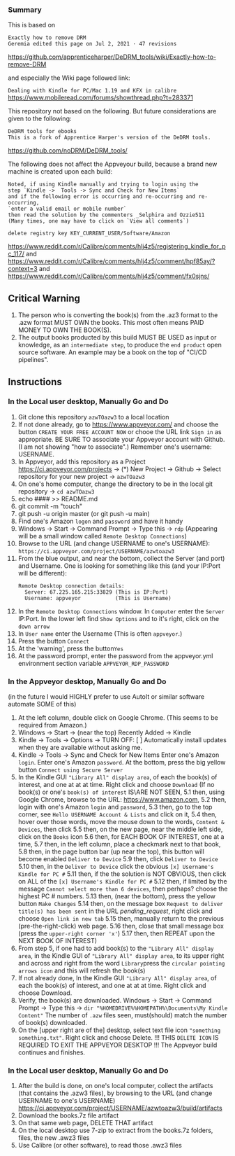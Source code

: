 ### Summary

This is based on
```
Exactly how to remove DRM
Geremia edited this page on Jul 2, 2021 · 47 revisions
```
https://github.com/apprenticeharper/DeDRM_tools/wiki/Exactly-how-to-remove-DRM

and especially the Wiki page followed link:

`Dealing with Kindle for PC/Mac 1.19 and KFX in calibre`
https://www.mobileread.com/forums/showthread.php?t=283371

This repository not based on the following.
But future considerations are given to the following:
```
DeDRM tools for ebooks
This is a fork of Apprentice Harper's version of the DeDRM tools.
```
https://github.com/noDRM/DeDRM_tools/

The following does not affect the Appveyour build, 
because a brand new machine is created upon each build:
```
Noted, if using Kindle manually and trying to login using the 
step `Kindle ->  Tools -> Sync and Check for New Items`
and if the following error is occurring and re-occurring and re-occurring, 
`enter a valid email or mobile number`
then read the solution by the commenters _Selphira and Ozzie511
(Many times, one may have to click on `View all comments`)
```
```
delete registry key KEY_CURRENT_USER/Software/Amazon
```
https://www.reddit.com/r/Calibre/comments/hlj4z5/registering_kindle_for_pc_117/
and
https://www.reddit.com/r/Calibre/comments/hlj4z5/comment/hpf85ay/?context=3
and
https://www.reddit.com/r/Calibre/comments/hlj4z5/comment/fx0sjns/

## Critical Warning

  1. The person who is converting the book(s) from the .az3 format to the .azw format
     MUST OWN the books. This most often means PAID MONEY TO OWN THE BOOK(S).
  2. The output books producted by this build MUST BE USED as input or knowledge,
     as an `intermediate step`, to produce the `end product` open source software.
     An example may be a book on the top of "CI/CD pipelines".

## Instructions

### In the Local user desktop, Manually Go and Do

  1. Git clone this repository `azwTOazw3` to a local location
  2. If not done already, go to https://www.appveyor.com/
     and choose the button `CREATE YOUR FREE ACCOUNT NOW`
     or chooe the URL link `Sign in` as appropriate.
     BE SURE TO associate your Appveyor account with Github. 
     (I am not showing "how to associate".)
     Remember one's username: USERNAME.
  3. In Appveyor, add this repository as a Project
     https://ci.appveyor.com/projects -> (*) New Project -> 
     Github -> Select repository for your new project -> `azwTOazw3` 
  4. On one's home computer, change the directory 
     to be in the local git repository -> `cd azwTOazw3`
  5. echo #### >> README.md
  6. git commit -m "touch"
  7. git push -u origin master (or git push -u main)
  8. Find one's Amazon `logon` and `password` and have it handy
  9. Windows -> Start -> Command Prompt -> 
     Type this -> `rdp` (Appearing will be a small window called `Remote Desktop Connections`)
  10. Browse to the URL (and change USERNAME to one's USERNAME): `https://ci.appveyor.com/project/USERNAME/azwtoazw3`
  11. From the blue output, and near the bottom, collect the Server (and port) and Username.
      One is looking for something like this (and your IP:Port will be different):
      ```
      Remote Desktop connection details:
        Server: 67.225.165.215:33829 (This is IP:Port)
        Username: appveyor           (This is Username)
      ```
  12. In the `Remote Desktop Connections` window.
      In `Computer` enter the `Server` IP:Port.
      In the lower left find `Show Options` and to it's right, click on the `down arrow`
  13. In `User name` enter the Username (This is often `appveyor`.) 
  14. Press the button `Connect`
  15. At the 'warning', press the button`Yes`
  16. At the password prompt, enter the password 
      from the appveyor.yml environment section variable `APPVEYOR_RDP_PASSWORD`

### In the Appveyor desktop, Manually Go and Do

(in the future I would HIGHLY prefer to use AutoIt or similar software automate SOME of this)

  1. At the left column, double click on Google Chrome. (This seems to be required from Amazon.)
  2. Windows -> Start -> (near the top) Recently Added -> Kindle
  3. Kindle -> Tools -> Options -> TURN OFF: [ ] Automatically install updates when they are available without asking me.
  4. Kindle -> Tools -> Sync and Check for New Items
     Enter one's Amazon `login`.
     Enter one's Amazon `password`.
     At the bottom, press the big yellow button `Connect using Secure Server`
  5. In the Kindle GUI `"Library All" display area`, 
     of each the book(s) of interest, and one at at at time. Right click and choose `Download`
     (If no book(s) or one's `book(s) of interest` IS\ARE NOT SEEN,
     5.1 then, using Google Chrome, browse to the URL: https://www.amazon.com, 
     5.2 then, login with one's Amazon `login` and `password`,
     5.3 then, go to the top corner, see `Hello USERNAME Account & Lists` and click on it,
     5.4 then, hover over those words, move the mouse down to the words, `Content & Devices`, then click
     5.5 then, on the new page, near the middle left side, click on the `Books` icon
     5.6 then, for EACH BOOK OF INTEREST, one at a time,
     5.7 then, in the left column, place a checkmark next to that book,
     5.8 then, in the page button bar (up near the top), this button will become enabled `Deliver to Device`
     5.9 then, click `Deliver to Device`
     5.10 then, in the `Deliver to Device` click the obvious `[x] Username's Kindle for PC #`
     5.11 then, if the the solution is NOT OBVIOUS, then click on ALL of the `[x] Username's Kindle for PC #`
     5.12 then, if limited by the message `Cannot select more than 6 devices`, then perhaps? choose the highest PC # numbers.
     5.13 then, (near the bottom), press the yellow button `Make Changes`
     5.14 then, on the message box `Request to deliver title(s) has been sent` in the  URL _pending_request_, 
          right click and choose `Open link in new tab`
     5.15 then, manually return to the previous (pre-the-right-click) web page.
     5.16 then, close that small message box (press the `upper-right corner 'x'`)
     5.17 then, then REPEAT upon the NEXT BOOK OF INTEREST)
  6. From step 5, if one had to add book(s) to the `"Library All" display area`, 
     in the Kindle GUI of `"Library All" display area`, to its upper right and across 
     and right from the word `Library`press the `circular pointing arrows icon` and this will refresh the book(s) 
  7. If not already done, In the Kindle GUI `"Library All" display area`, 
     of each the book(s) of interest, and one at at at time. Right click and choose Download.
  8. Verify, the book(s) are downloaded.
     Windows -> Start -> Command Prompt -> 
     Type this -> `dir "%HOMEDRIVE%%HOMEPATH%\Documents\My Kindle Content"`
     The number of `.azw` files seen, must(should) match the number of book(s) downloaded.
  9. On the [upper right are of the] desktop, select text file icon `"something something.txt"`.
     Right click and choose Delete. !!! THIS `DELETE ICON` IS REQUIRED TO EXIT THE APPVEYOR DESKTOP !!! 
     The Appveyor build continues and finishes.
     
### In the Local user desktop, Manually Go and Do
     
  1. After the build is done, on one's local computer, collect the artifacts (that contains the .azw3 files),
     by browsing to the URL (and change USERNAME to one's USERNAME) 
     https://ci.appveyor.com/project/USERNAME/azwtoazw3/build/artifacts
  2. Download the books.7z file artifact
  3. On that same web page, DELETE THAT artifact
  4. On the local desktop use 7-zip to extract from the books.7z folders, files, the new .awz3 files
  5. Use Calibre (or other software), to read those .awz3 files

 


